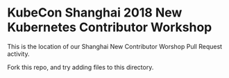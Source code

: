 # KubeCon Shanghai 2018 New Kubernetes Contributor Workshop

This is the location of our Shanghai New Contributor Worshop Pull Request activity.

Fork this repo, and try adding files to this directory.
